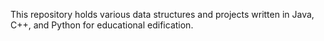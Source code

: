This repository holds various data structures and projects written in Java, C++, and Python for educational edification.
